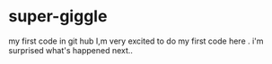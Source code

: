 # super-giggle
my first code in git hub
I,m very excited to do my first code here . i'm surprised what's happened next..
